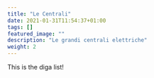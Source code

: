 ```yaml
---
title: "Le Centrali"
date: 2021-01-31T11:54:37+01:00
tags: []
featured_image: ""
description: "Le grandi centrali elettriche"
weight: 2
---
```


This is the diga list!
